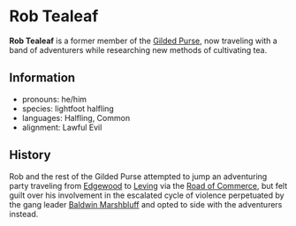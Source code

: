 # Rob Tealeaf

**Rob Tealeaf** is a former member of the [Gilded Purse](../gilded-purse.md), now traveling with a band of adventurers while researching new methods of cultivating tea.

## Information

- pronouns: he/him
- species: lightfoot halfling
- languages: Halfling, Common
- alignment: Lawful Evil

## History

Rob and the rest of the Gilded Purse attempted to jump an adventuring party traveling from [Edgewood](../../../societies/esterfell-accord/edgewood/edgewood.md) to [Leving](../../../societies/esterfell-accord/leving/leving.md) via the [Road of Commerce](../../../societies/esterfell-accord/road-of-commerce.md), but felt guilt over his involvement in the escalated cycle of violence perpetuated by the gang leader [Baldwin Marshbluff](baldwin-marshbluff.md) and opted to side with the adventurers instead.
